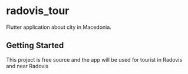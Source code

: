 # radovis_tour

Flutter application about city in Macedonia.

## Getting Started

This project is free source and the app will be used for tourist in Radovis and near Radovis
